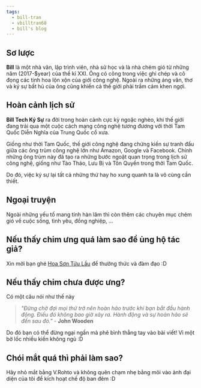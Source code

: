 ```yaml
---
tags:
  - bill-tran
  - vbilltran68
  - bill's blog
---
```


## Sơ lược

**Bill** là một nhà văn, lập trình viên, nhà sử học và là nhà chém gió từ những năm (2017-$year) của thế kỉ XXI. Ông có công trong việc ghi chép và cô đọng các tinh hoa lộn xộn của giới công nghệ. Ngoài ra những áng văn, thơ và ký sự bất hủ của ông cũng khiến cả thế giới phải trầm cảm khen ngợi.

## Hoàn cảnh lịch sử

**Bill Tech Ký Sự** ra đời trong hoàn cảnh cực kỳ ngoặc nghèo, khi thế giới đang trải qua một cuộc cách mạng công nghệ tương đương với thời Tam Quốc Diễn Nghĩa của Trung Quốc cổ xưa.

Giống như thời Tam Quốc, thế giới công nghệ đang chứng kiến sự tranh đấu giữa các ông trùm công nghệ lớn như Amazon, Google và Facebook. Chính những ông trùm này đã tạo ra những bước ngoặt quan trọng trong lịch sử công nghệ, giống như Tào Tháo, Lưu Bị và Tôn Quyền trong thời Tam Quốc.

Do đó, việc ký sự lại tất cả những thứ hay ho xung quanh ta là vô cùng cần thiết.

## Ngoại truyện

Ngoài những yếu tố mang tính hàn lâm thì còn thêm các chuyên mục chém gió về cuộc sống, tình yêu, đồng nghiệp, ...

## Nếu thấy chim ưng quá làm sao để ủng hộ tác giả?

Xin mời bạn ghé [Hoa Sơn Tửu Lầu](https://ko-fi.com/vbilltran68) để thưởng thức và đàm đạo :D

## Nếu thấy chim chưa được ưng?

Có một câu nói như thế này

> _"Đừng chờ đợi mọi thứ trở nên hoàn hảo trước khi bạn bắt đầu hành động. Điều đó không bao giờ xảy ra. Hành động và sự hoàn hảo sẽ đến sau đó."_ - **John Wooden**

Do đó bạn có thể đừng ngại ngần mà phê bình thẳng tay vào bài viết!
Vì một bờ lốc nhiều kiến không ngủ :D

## Chói mắt quá thì phải làm sao?

Hãy nhỏ mắt bằng V.Rohto và không quên chạm nhẹ bằng môi vào ảnh đại diện của tôi để kích hoạt chế độ ban đêm :D
